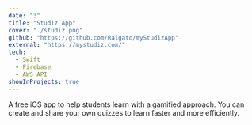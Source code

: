 ```yaml
---
date: "3"
title: "Studiz App"
cover: "./studiz.png"
github: "https://github.com/Raigato/myStudizApp"
external: "https://mystudiz.com/"
tech:
  - Swift
  - Firebase
  - AWS API
showInProjects: true
---
```


A free iOS app to help students learn with a gamified approach. You can create and share your own quizzes to learn faster and more efficiently.
